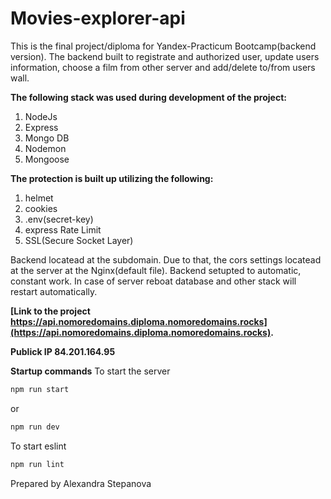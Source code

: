# Movies-explorer-api
This is the final project/diploma for Yandex-Practicum Bootcamp(backend version).
The backend built to registrate and authorized user, update users information, choose a film from other server and add/delete to/from users wall.

**The following stack was used during development of the project:**
1. NodeJs
2. Express 
3. Mongo DB
4. Nodemon
5. Mongoose

**The protection is built up utilizing the following:**
1. helmet
2. cookies
3. .env(secret-key)
4. express Rate Limit
5. SSL(Secure Socket Layer)

Backend locatead at the subdomain. Due to that, the cors settings locatead at the server at the Nginx(default file). 
Backend setupted to automatic, constant work. In case of server reboat database and other stack will restart automatically.

**[Link to the project https://api.nomoredomains.diploma.nomoredomains.rocks](https://api.nomoredomains.diploma.nomoredomains.rocks).**

**Publick IP 84.201.164.95**

**Startup commands**
To start the server
```sh
npm run start
```
or 
```sh
npm run dev
```
To start eslint
```sh
npm run lint
```


Prepared by
Alexandra Stepanova

